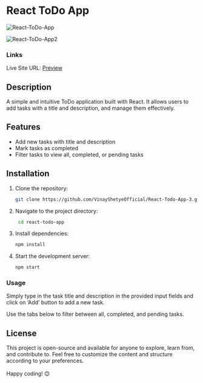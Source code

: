 # React ToDo App
![React-ToDo-App](https://github.com/VinayShetyeOfficial/React-Todo-App-3/assets/100470361/a73e6453-05bb-4357-b510-7b8a137be555)

![React-ToDo-App2](https://github.com/VinayShetyeOfficial/React-Todo-App-3/assets/100470361/c056746c-49a4-4d43-92a9-07d50c4ab64c)

### Links

Live Site URL: [Preview](https://66419320d531b651f1f14d8f--reliable-lamington-3c751d.netlify.app/)

## Description
A simple and intuitive ToDo application built with React. It allows users to add tasks with a title and description, and manage them effectively.

## Features
- Add new tasks with title and description
- Mark tasks as completed
- Filter tasks to view all, completed, or pending tasks

## Installation
1. Clone the repository:
   ```bash
   git clone https://github.com/VinayShetyeOfficial/React-Todo-App-3.git
   ```

2. Navigate to the project directory:
   ```bash
    cd react-todo-app 
   ```
   
3. Install dependencies:
   ```bash
   npm install 
   ```

4. Start the development server:
   ```bash
   npm start
   ```

### Usage
Simply type in the task title and description in the provided input fields and click on ‘Add’ button to add a new task.

Use the tabs below to filter between all, completed, and pending tasks.

## License
This project is open-source and available for anyone to explore, learn from, and contribute to.
Feel free to customize the content and structure according to your preferences. <br><br> Happy coding! 😊
